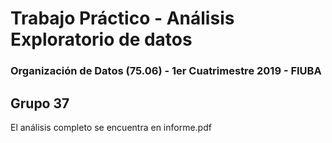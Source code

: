 # Trabajo Práctico - Análisis Exploratorio de datos
### Organización de Datos (75.06) - 1er Cuatrimestre 2019 - FIUBA

## Grupo 37

El análisis completo se encuentra en informe.pdf

